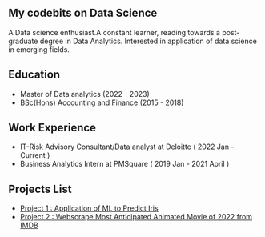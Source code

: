 ## My codebits on Data Science
A Data science enthusiast.A constant learner, reading towards a post-graduate degree in Data Analytics. Interested in application of data science in emerging fields.

## Education
- Master of Data analytics (2022 - 2023)
- BSc(Hons) Accounting and Finance (2015 - 2018)

## Work Experience
- IT-Risk Advisory Consultant/Data analyst at Deloitte ( 2022 Jan - Current )
- Business Analytics Intern at PMSquare ( 2019 Jan - 2021 April )

## Projects List

- [Project 1 : Application of ML to Predict Iris](https://github.com/SachiD123/MyPortfolio.github.io/blob/main/ApplicationofMLtoPredictIris.ipynb)
- [Project 2 : Webscrape Most Anticipated Animated Movie of 2022 from IMDB](https://github.com/SachiD123/MyPortfolio.github.io/blob/main/Webscraping_moviedata.ipynb)
